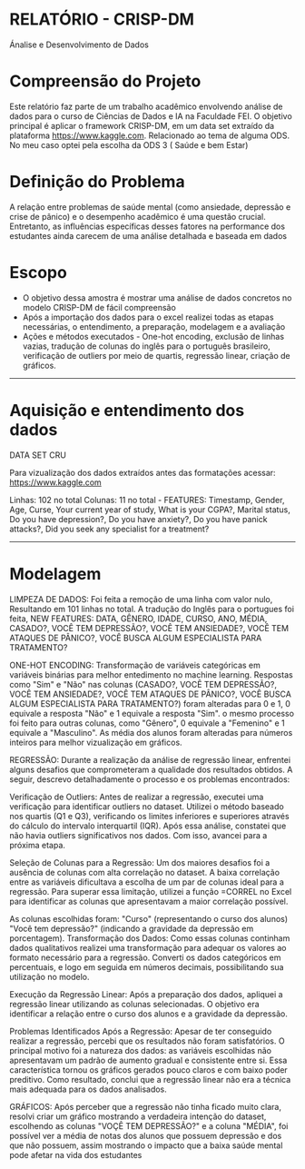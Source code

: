 # RELATÓRIO - CRISP-DM
Ánalise e Desenvolvimento de Dados
# Compreensão do Projeto
Este relatório faz parte de um trabalho acadêmico envolvendo análise de dados para o curso de Ciências de Dados e IA na Faculdade FEI. O objetivo principal é aplicar o framework CRISP-DM, em um data set extraído da plataforma https://www.kaggle.com. Relacionado ao tema de alguma ODS. No meu caso optei pela escolha da ODS 3 ( Saúde e bem Estar)

# Definição do Problema
A relação entre problemas de saúde mental (como ansiedade, depressão e crise de pânico) e o desempenho acadêmico é uma questão crucial. Entretanto, as influências específicas desses fatores na performance dos estudantes ainda carecem de uma análise detalhada e baseada em dados

# Escopo
 - O objetivo dessa amostra é mostrar uma análise de dados concretos no modelo CRISP-DM de fácil compreensão
 - Após a importação dos dados para o excel realizei todas as etapas necessárias, o entendimento, a preparação, modelagem e a avaliação
 - Ações e métodos executados - One-hot encoding, exclusão de linhas vazias, tradução de colunas do inglês para o português brasileiro, verificação de outliers por meio de quartis, regressão linear, criação de gráficos.

-----------

# Aquisição  e entendimento dos dados
DATA SET CRU

Para vizualização dos dados extraídos antes das formatações acessar: https://www.kaggle.com

Linhas: 102 no total
Colunas: 11 no total - FEATURES: Timestamp, Gender, Age, Curse, Your current year of study, What is your CGPA?, Marital status, Do you have depression?, Do you have anxiety?, Do you have panick attacks?, Did you seek any specialist for a treatment?

----------

# Modelagem
LIMPEZA DE DADOS: Foi feita a remoção de uma linha com valor nulo, Resultando em 101 linhas no total. A tradução do Inglês para o portugues foi feita, NEW FEATURES: DATA, GÊNERO, IDADE, CURSO, ANO, MÉDIA, CASADO?, VOCÊ TEM DEPRESSÃO?, VOCÊ TEM ANSIEDADE?, VOCÊ TEM ATAQUES DE PÂNICO?, VOCÊ BUSCA ALGUM ESPECIALISTA PARA TRATAMENTO?

ONE-HOT ENCODING: Transformação de variáveis categóricas em variáveis binárias para melhor entedimento no machine learning. Respostas como "Sim" e "Não" nas colunas (CASADO?, VOCÊ TEM DEPRESSÃO?, VOCÊ TEM ANSIEDADE?, VOCÊ TEM ATAQUES DE PÂNICO?, VOCÊ BUSCA ALGUM ESPECIALISTA PARA TRATAMENTO?) foram alteradas para 0 e 1, 0 equivale a resposta "Não" e 1 equivale a resposta "Sim". o mesmo processo foi feito para outras colunas, como "Gênero", 0 equivale a "Femenino" e 1 equivale a "Masculino". As média dos alunos foram alteradas para números inteiros para melhor vizualização em gráficos. 

REGRESSÃO: Durante a realização da análise de regressão linear, enfrentei alguns desafios que comprometeram a qualidade dos resultados obtidos. A seguir, descrevo detalhadamente o processo e os problemas encontrados:

Verificação de Outliers:
Antes de realizar a regressão, executei uma verificação para identificar outliers no dataset. Utilizei o método baseado nos quartis (Q1 e Q3), verificando os limites inferiores e superiores através do cálculo do intervalo interquartil (IQR). Após essa análise, constatei que não havia outliers significativos nos dados. Com isso, avancei para a próxima etapa.

Seleção de Colunas para a Regressão:
Um dos maiores desafios foi a ausência de colunas com alta correlação no dataset. A baixa correlação entre as variáveis dificultava a escolha de um par de colunas ideal para a regressão. Para superar essa limitação, utilizei a função =CORREL no Excel para identificar as colunas que apresentavam a maior correlação possível. 

As colunas escolhidas foram:
"Curso" (representando o curso dos alunos)
"Você tem depressão?" (indicando a gravidade da depressão em porcentagem).
Transformação dos Dados:
Como essas colunas continham dados qualitativos realizei uma transformação para adequar os valores ao formato necessário para a regressão. Converti os dados categóricos em percentuais, e logo em seguida em números decimais, possibilitando sua utilização no modelo.

Execução da Regressão Linear:
Após a preparação dos dados, apliquei a regressão linear utilizando as colunas selecionadas. O objetivo era identificar a relação entre o curso dos alunos e a gravidade da depressão.

Problemas Identificados Após a Regressão:
Apesar de ter conseguido realizar a regressão, percebi que os resultados não foram satisfatórios. O principal motivo foi a natureza dos dados: as variáveis escolhidas não apresentavam um padrão de aumento gradual e consistente entre si. Essa característica tornou os gráficos gerados pouco claros e com baixo poder preditivo. Como resultado, conclui que a regressão linear não era a técnica mais adequada para os dados analisados.

GRÁFICOS: Após perceber que a regressão não tinha ficado muito clara, resolvi criar um gráfico mostrando a verdadeira intenção do dataset, escolhendo as colunas "VOÇÊ TEM DEPRESSÃO?" e a coluna "MÉDIA", foi possível ver a média de notas dos alunos que possuem depressão e dos que não possuem, assim mostrando o impacto que a baixa saúde mental pode afetar na vida dos estudantes






